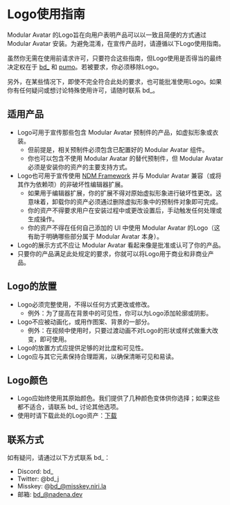﻿# Logo使用指南

Modular Avatar 的Logo旨在向用户表明产品可以以一致且简便的方式通过 Modular Avatar 安装。为避免混淆，在宣传产品时，请遵循以下Logo使用指南。

虽然你无需在使用前请求许可，只要符合这些指南，但Logo使用是否得当的最终决定权在于 [bd_](https://misskey.niri.la/@bd_) 和 [pumo](https://twitter.com/pumony)。若被要求，你必须移除Logo。

另外，在某些情况下，即使不完全符合此处的要求，也可能批准使用Logo。如果你有任何疑问或想讨论特殊使用许可，请随时联系 bd_。

## 适用产品

- Logo可用于宣传那些包含 Modular Avatar 预制件的产品，如虚拟形象或衣装。
  - 但前提是，相关预制件必须包含已配置好的 Modular Avatar 组件。
  - 你也可以包含不使用 Modular Avatar 的替代预制件，但 Modular Avatar 必须是安装你的资产的主要支持方式。
- Logo也可用于宣传使用 [NDM Framework](https://github.com/bdunderscore/ndmf) 并与 Modular Avatar 兼容（或将其作为依赖项）的非破坏性编辑器扩展。
  - 如果用于编辑器扩展，你的扩展不得对原始虚拟形象进行破坏性更改。这意味着，卸载你的资产必须通过删除虚拟形象中的预制件对象即可完成。
  - 你的资产不得要求用户在安装过程中或更改设置后，手动触发任何处理或生成操作。
  - 你的资产不得在任何自己添加的 UI 中使用 Modular Avatar 的Logo（这有助于明确哪些部分属于 Modular Avatar 本身）。
- Logo的展示方式不应让 Modular Avatar 看起来像是批准或认可了你的产品。
- 只要你的产品满足此处规定的要求，你就可以将Logo用于商业和非商业产品。

## Logo的放置

- Logo必须完整使用，不得以任何方式更改或修改。
  - 例外：为了提高在背景中的可见性，你可以为Logo添加轮廓或阴影。
- Logo不应被动画化，或用作图案、背景的一部分。
  - 例外：在视频中使用时，只要过渡动画不对Logo的形状或样式做重大改变，即可使用。
- Logo的放置方式应提供足够的对比度和可见性。
- Logo应与其它元素保持合理距离，以确保清晰可见和易读。

## Logo颜色

- Logo应始终使用其原始颜色。我们提供了几种颜色变体供你选择；如果这些都不适合，请联系 bd_ 讨论其他选项。
- 使用时请下载此处的Logo资产：[下载](/img/modular_avatar_logo.zip)

## 联系方式

如有疑问，请通过以下方式联系 bd_：

* Discord: bd_
* Twitter: @bd_j
* Misskey: @bd_@misskey.niri.la
* 邮箱: bd_@nadena.dev